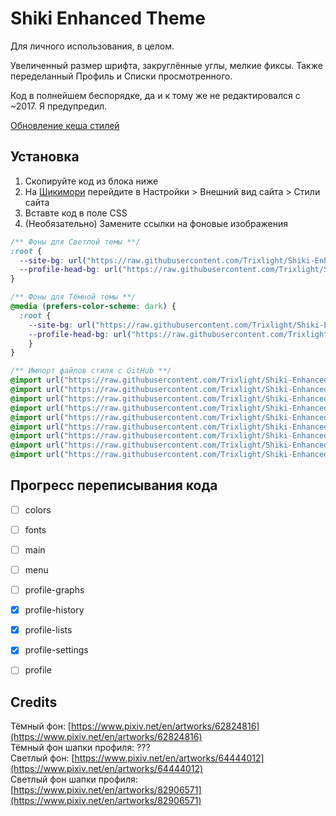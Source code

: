 # Shiki Enhanced Theme
Для личного использования, в целом.

Увеличенный размер шрифта, закруглённые углы, мелкие фиксы. Также переделанный Профиль и Списки просмотренного.

Код в полнейшем беспорядке, да и к тому же не редактировался с ~2017. Я предупредил.

[Обновление кеша стилей](https://shikimori.one/tests/reset_styles_cache)

## Установка
1. Скопируйте код из блока ниже
2. На [Шикимори](https://shikimori.me) перейдите в Настройки > Внешний вид сайта > Стили сайта
3. Вставте код в поле CSS
4. (Необязательно) Замените ссылки на фоновые изображения

```css
/** Фоны для Светлой темы **/
:root {
  --site-bg: url("https://raw.githubusercontent.com/Trixlight/Shiki-Enhanced/main/resources/LRi1Vl.png"); /* Фон сайта 1920x1080 */
  --profile-head-bg: url("https://raw.githubusercontent.com/Trixlight/Shiki-Enhanced/main/resources/BCgcCC.jpg"); /* Фон обложки профиля 1200x250 */
}

/** Фоны для Тёмной темы **/
@media (prefers-color-scheme: dark) {
  :root {
  	--site-bg: url("https://raw.githubusercontent.com/Trixlight/Shiki-Enhanced/main/resources/QtJnyX.jpg"); /* Фон сайта 1920x1080 */
  	--profile-head-bg: url("https://raw.githubusercontent.com/Trixlight/Shiki-Enhanced/main/resources/Ukcgch.jpg"); /* Фон обложки профиля 1200x250 */
	}
}

/** Импорт файлов стиля с GitHub **/
@import url("https://raw.githubusercontent.com/Trixlight/Shiki-Enhanced/main/style/colors.css");
@import url("https://raw.githubusercontent.com/Trixlight/Shiki-Enhanced/main/style/fonts.css");
@import url("https://raw.githubusercontent.com/Trixlight/Shiki-Enhanced/main/style/main.css");
@import url("https://raw.githubusercontent.com/Trixlight/Shiki-Enhanced/main/style/menu.css");
@import url("https://raw.githubusercontent.com/Trixlight/Shiki-Enhanced/main/style/profile-graphs.css");
@import url("https://raw.githubusercontent.com/Trixlight/Shiki-Enhanced/main/style/profile-history.css");
@import url("https://raw.githubusercontent.com/Trixlight/Shiki-Enhanced/main/style/profile-lists.css");
@import url("https://raw.githubusercontent.com/Trixlight/Shiki-Enhanced/main/style/profile-settings.css");
@import url("https://raw.githubusercontent.com/Trixlight/Shiki-Enhanced/main/style/profile.css");
```

## Прогресс переписывания кода
- [ ] colors  
- [ ] fonts
- [ ] main
- [ ] menu
- [ ] profile-graphs
- [x] profile-history
- [x] profile-lists
- [x] profile-settings
- [ ] profile


## Credits
Тёмный фон: [https://www.pixiv.net/en/artworks/62824816](https://www.pixiv.net/en/artworks/62824816)   
Тёмный фон шапки профиля: ???   
Светлый фон: [https://www.pixiv.net/en/artworks/64444012](https://www.pixiv.net/en/artworks/64444012)  
Светлый фон шапки профиля: [https://www.pixiv.net/en/artworks/82906571](https://www.pixiv.net/en/artworks/82906571)
